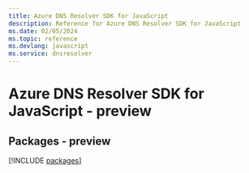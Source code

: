 ```yaml
---
title: Azure DNS Resolver SDK for JavaScript
description: Reference for Azure DNS Resolver SDK for JavaScript
ms.date: 02/05/2024
ms.topic: reference
ms.devlang: javascript
ms.service: dnsresolver
---
```

# Azure DNS Resolver SDK for JavaScript - preview
## Packages - preview
[!INCLUDE [packages](dns-resolver-index.md)]